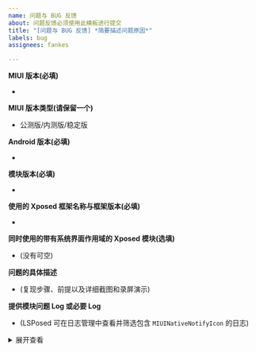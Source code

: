 ```yaml
---
name: 问题与 BUG 反馈
about: 问题反馈必须使用此模板进行提交
title: "[问题与 BUG 反馈] *简要描述问题原因*"
labels: bug
assignees: fankes

---
```


**MIUI 版本(必填)**

* 

**MIUI 版本类型(请保留一个)**

* 公测版/内测版/稳定版

**Android 版本(必填)**

* 

**模块版本(必填)**

* 

**使用的 Xposed 框架名称与框架版本(必填)**

* 

**同时使用的带有系统界面作用域的 Xposed 模块(选填)**

* (没有可空)

**问题的具体描述**

*  (复现步骤、前提以及详细截图和录屏演示)


**提供模块问题 Log 或必要 Log**

* (LSPosed 可在日志管理中查看并筛选包含 `MIUINativeNotifyIcon` 的日志)

<details><summary>展开查看</summary><pre><code>

（此处粘贴问题Log）

</code></pre></details>

<!--- 提交时请将括号内容包括括号全部删除，填入你自己的内容 --->
<!--- 请保留模板原始标题 --->
<!--- 不按规定提交的 issues 将直接被关闭 --->
<!--- Create by Template --->
